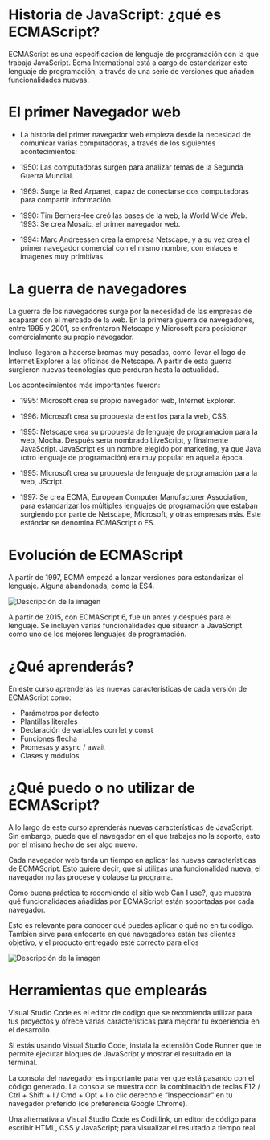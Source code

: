 # Historia de JavaScript: ¿qué es ECMAScript?
ECMAScript es una especificación de lenguaje de programación con la que trabaja JavaScript. Ecma International está a cargo de estandarizar este lenguaje de programación, a través de una serie de versiones que añaden funcionalidades nuevas.

# El primer Navegador web
* La historia del primer navegador web empieza desde la necesidad de comunicar varias computadoras, a través de los siguientes acontecimientos:

* 1950: Las computadoras surgen para analizar temas de la Segunda Guerra Mundial.

* 1969: Surge la Red Arpanet, capaz de conectarse dos computadoras para compartir información.

* 1990: Tim Berners-lee creó las bases de la web, la World Wide Web.
1993: Se crea Mosaic, el primer navegador web.

* 1994: Marc Andreessen crea la empresa Netscape, y a su vez crea el primer navegador comercial con el mismo nombre, con enlaces e imagenes muy primitivas.

# La guerra de navegadores
La guerra de los navegadores surge por la necesidad de las empresas de acaparar con el mercado de la web. En la primera guerra de navegadores, entre 1995 y 2001, se enfrentaron Netscape y Microsoft para posicionar comercialmente su propio navegador.

Incluso llegaron a hacerse bromas muy pesadas, como llevar el logo de Internet Explorer a las oficinas de Netscape. A partir de esta guerra surgieron nuevas tecnologías que perduran hasta la actualidad.

Los acontecimientos más importantes fueron:

* 1995: Microsoft crea su propio navegador web, Internet Explorer.

* 1996: Microsoft crea su propuesta de estilos para la web, CSS.

* 1995: Netscape crea su propuesta de lenguaje de programación para la web, Mocha. Después sería nombrado LiveScript, y finalmente JavaScript. 
JavaScript es un nombre elegido por marketing, ya que Java (otro lenguaje de programación) era muy popular en aquella época.

* 1995: Microsoft crea su propuesta de lenguaje de programación para la web, JScript.

* 1997: Se crea ECMA, European Computer Manufacturer Association, para estandarizar los múltiples lenguajes de programación que estaban surgiendo por parte de Netscape, Microsoft, y otras empresas más. Este estándar se denomina ECMAScript o ES.

# Evolución de ECMAScript

A partir de 1997, ECMA empezó a lanzar versiones para estandarizar el lenguaje. Alguna abandonada, como la ES4.

![Descripción de la imagen](https://static.platzi.com/media/articlases/Images/ecma01.PNG)

A partir de 2015, con ECMAScript 6, fue un antes y después para el lenguaje. Se incluyen varias funcionalidades que situaron a JavaScript como uno de los mejores lenguajes de programación.

# ¿Qué aprenderás?
En este curso aprenderás las nuevas características de cada versión de ECMAScript como:

* Parámetros por defecto
* Plantillas literales
* Declaración de variables con let y const
* Funciones flecha
* Promesas y async / await
* Clases y módulos

# ¿Qué puedo o no utilizar de ECMAScript?
A lo largo de este curso aprenderás nuevas características de JavaScript. Sin embargo, puede que el navegador en el que trabajes no la soporte, esto por el mismo hecho de ser algo nuevo.

Cada navegador web tarda un tiempo en aplicar las nuevas características de ECMAScript. Esto quiere decir, que si utilizas una funcionalidad nueva, el navegador no las procese y colapse tu programa.

Como buena práctica te recomiendo el sitio web Can I use?, que muestra qué funcionalidades añadidas por ECMAScript están soportadas por cada navegador.

Esto es relevante para conocer qué puedes aplicar o qué no en tu código. También sirve para enfocarte en qué navegadores están tus clientes objetivo, y el producto entregado esté correcto para ellos

![Descripción de la imagen](https://static.platzi.com/media/articlases/Images/ecma02.png)

# Herramientas que emplearás

Visual Studio Code es el editor de código que se recomienda utilizar para tus proyectos y ofrece varias características para mejorar tu experiencia en el desarrollo.

Si estás usando Visual Studio Code, instala la extensión Code Runner que te permite ejecutar bloques de JavaScript y mostrar el resultado en la terminal.

La consola del navegador es importante para ver que está pasando con el código generado. La consola se muestra con la combinación de teclas F12 / Ctrl + Shift + I / Cmd + Opt + I o clic derecho e “Inspeccionar” en tu navegador preferido (de preferencia Google Chrome).

Una alternativa a Visual Studio Code es Codi.link, un editor de código para escribir HTML, CSS y JavaScript; para visualizar el resultado a tiempo real.